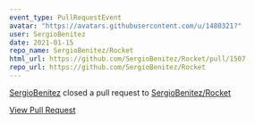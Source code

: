 ```yaml
---
event_type: PullRequestEvent
avatar: "https://avatars.githubusercontent.com/u/1480321?"
user: SergioBenitez
date: 2021-01-15
repo_name: SergioBenitez/Rocket
html_url: https://github.com/SergioBenitez/Rocket/pull/1507
repo_url: https://github.com/SergioBenitez/Rocket
---
```


<a href='https://github.com/SergioBenitez' target='_blank'>SergioBenitez</a> closed a pull request to <a href='https://github.com/SergioBenitez/Rocket' target='_blank'>SergioBenitez/Rocket</a>

<a href='https://github.com/SergioBenitez/Rocket/pull/1507' target='_blank'>View Pull Request</a>